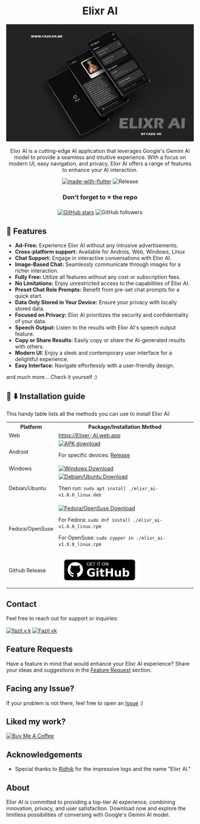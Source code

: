 <div align="center">

  # Elixr AI

![Elixr-AI Banner](https://github.com/mu-fazil-vk/Elixr-AI-Info/blob/main/Assets/ELIXR-BANNER.jpg)

Elixr AI is a cutting-edge AI application that leverages Google's Gemini AI model to provide a seamless and intuitive experience. With a focus on modern UI, easy navigation, and privacy, Elixr AI offers a range of features to enhance your AI interaction.

[![made-with-flutter](https://img.shields.io/badge/Made%20with-Flutter-1f425f.svg)](https://flutter.dev/) ![Release](https://img.shields.io/github/v/release/mu-fazil-vk/Elixr-AI-Info)

### Don't forget to :star: the repo

[![GitHub stars](https://img.shields.io/github/stars/mu-fazil-vk/Elixr-AI-Info.svg?style=social&label=Star)](https://github.com/mu-fazil-vk/Elixr-AI-Info) ![GitHub followers](https://img.shields.io/github/followers/mu-fazil-vk.svg?style=social&label=Follow)

</div>


## 🌃 Features

- **Ad-Free:** Experience Elixr AI without any intrusive advertisements.
- **Cross-platform support:** Available for Androis, Web, Windows, Linux
- **Chat Support:** Engage in interactive conversations with Elixr AI.
- **Image-Based Chat:** Seamlessly communicate through images for a richer interaction.
- **Fully Free:** Utilize all features without any cost or subscription fees.
- **No Limitations:** Enjoy unrestricted access to the capabilities of Elixr AI.
- **Preset Chat Role Prompts:** Benefit from pre-set chat prompts for a quick start.
- **Data Only Stored in Your Device:** Ensure your privacy with locally stored data.
- **Focused on Privacy:** Elixr AI prioritizes the security and confidentiality of your data.
- **Speech Output:** Listen to the results with Elixr AI's speech output feature.
- **Copy or Share Results:** Easily copy or share the AI-generated results with others.
- **Modern UI:** Enjoy a sleek and contemporary user interface for a delightful experience.
- **Easy Interface:** Navigate effortlessly with a user-friendly design.

and much more...
Check it yourself :)

## 📜 ⬇️ Installation guide

This handy table lists all the methods you can use to install Elixr AI:

<table>
  <tr>
    <th>Platform</th>
    <th>Package/Installation Method</th>
  </tr>
  <tr>
    <td>Web</td>
    <td>
      <a href="https://Elixr-ai.web.app">https://Elixer-AI.web.app
      </a>
  </tr>
  <tr>
    <td>Android</td>
    <td>
      <a href="https://github.com/mu-fazil-vk/Elixr-AI-Info/releases/download/v1.0.1/Elixr-AI-release.apk">
        <img width="220" alt="APK download" src="https://user-images.githubusercontent.com/114044633/223920025-83687de0-e463-4c5d-8122-e06e4bb7d40c.png">
      </a>
      <p> For specific devices: <a href="https://github.com/mu-fazil-vk/Elixr-AI-Info/releases/latest">Release</a></p>
    </td>
  </tr>
  <tr>
    <td>Windows</td>
    <td>
      <a href="https://github.com/mu-fazil-vk/Elixr-AI-Info/releases/download/v1.0.1/elixr_ai-setup.exe">
        <img width="220" alt="Windows Download" src="https://get.todoist.help/hc/article_attachments/4403191721234/WindowsButton.svg">
      </a>
  </tr>
  <tr>
    <td>Debian/Ubuntu</td>
    <td>
      <a href="https://github.com/mu-fazil-vk/Elixr-AI-Info/releases/download/v1.0.1/elixr_ai-v1.0.1_linux.deb">
        <img width="220" alt="Debian/Ubuntu Download" src="https://user-images.githubusercontent.com/61944859/169097994-e92aff78-fd75-4c93-b6e4-f072a4b5a7ed.png">
      </a>
      <p>Then run: <code>sudo apt install ./elixr_ai-v1.0.0_linux.deb</code></p>
    </td>
  </tr>
  <tr>
    <td>Fedora/OpenSuse</td>
    <td>
      <a href="https://github.com/mu-fazil-vk/Elixr-AI-Info/releases/download/v1.0.1/elixr_ai-v1.0.1_linux.rpm">
        <img width="220" alt="Fedora/OpenSuse Download" src="https://user-images.githubusercontent.com/61944859/223638350-5926b9da-04d6-4edd-931d-ad533e4ff058.png">
      </a>
      <p>For Fedora: <code>sudo dnf install ./elixr_ai-v1.0.0_linux.rpm</code></p>
      <p>For OpenSuse: <code>sudo zypper in ./elixr_ai-v1.0.0_linux.rpm</code></p>
    </td>
  </tr>
  <tr>
    <td>Github Release</td>
    <td>
      <a href="https://github.com/mu-fazil-vk/Elixr-AI-Info/releases/latest">
        <img width="220" alt="GitHub Release" src="https://github.com/mu-fazil-vk/Elixr-AI-Info/blob/main/Assets/get-it-on-github.png">
      </a>
    </td>
  </tr>
</table>

## Contact

Feel free to reach out for support or inquiries:

<a href="https://instagram.com/fazil.v.k" target="blank"><img align="center" src="https://www.freepnglogos.com/uploads/instagram-logo-png-transparent-0.png" alt="fazil.v.k" height="50" width="50" /></a>
<a href="mailto:fazilvk6@gmail.com" target="blank"><img align="center" src="https://www.freepnglogos.com/uploads/logo-gmail-png/logo-gmail-png-brand-brands-gmail-logo-logos-icon-22.png" alt="Fazil vk" height="50" width="50" /></a>

## Feature Requests

Have a feature in mind that would enhance your Elixr AI experience? Share your ideas and suggestions in the [Feature Request](#) section.

<!-- ## Contribute

Contributions are welcome. Please read our [contributing guidelines](https://github.com/mu-fazil-vk/Elixr-AI-Info/blob/main/CONTRIBUTING.md) before contributing. -->

## Facing any Issue?

If your problem is not there, feel free to open an [Issue](https://github.com/mu-fazil-vk/Elixr-AI-Info/issues) :)

## Liked my work?

<a href="https://www.buymeacoffee.com/fazilvk" target="_blank"><img src="https://www.buymeacoffee.com/assets/img/custom_images/orange_img.png" alt="Buy Me A Coffee" style="height: 41px !important;width: 174px !important;box-shadow: 0px 3px 2px 0px rgba(190, 190, 190, 0.5) !important;-webkit-box-shadow: 0px 3px 2px 0px rgba(190, 190, 190, 0.5) !important;" ></a>


## Acknowledgements

- Special thanks to [Ridhik](https://instagram.com/__.ridhik_ks.__) for the impressive logo and the name "Elixr AI."

## About

Elixr AI is committed to providing a top-tier AI experience, combining innovation, privacy, and user satisfaction. Download now and explore the limitless possibilities of conversing with Google's Gemini AI model.
